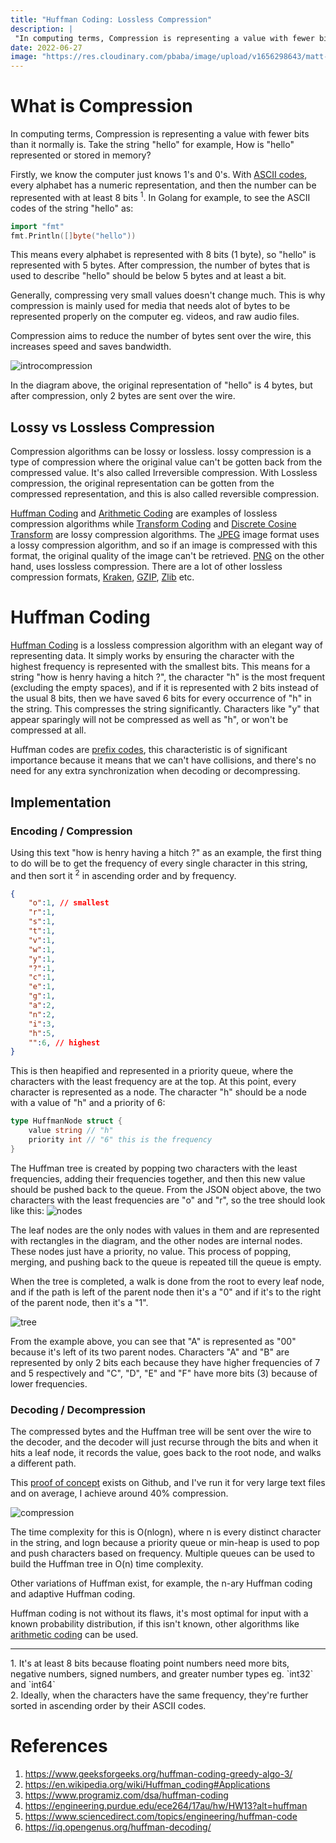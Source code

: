 ```yaml
---
title: "Huffman Coding: Lossless Compression"
description: |
 "In computing terms, Compression is representing a value with fewer bits than it normally is. Take the string `hello` for example, How is `hello` represented or stored in memory?"
date: 2022-06-27
image: "https://res.cloudinary.com/pbaba/image/upload/v1656298643/matt-artz-tXq2I0rLlag-unsplash_cm9sqr.png"
---
```


# What is Compression
In computing terms, Compression is representing a value with fewer bits than it normally is. Take the string "hello" for example, How is "hello" represented or stored in memory?

Firstly, we know the computer just knows 1's and 0's. With [ASCII codes](https://www.rapidtables.com/code/text/ascii-table.html), every alphabet has a numeric representation, and then the number can be represented with at least 8 bits <sup>1</sup>. 
In Golang for example, to see the ASCII codes of the string "hello" as: 
```go
import "fmt"
fmt.Println([]byte("hello"))
```
This means every alphabet is represented with 8 bits (1 byte), so "hello" is represented with 5 bytes. After compression, the number of bytes that is used to describe "hello" should be below 5 bytes and at least a bit.

Generally, compressing very small values doesn't change much. This is why compression is mainly used for media that needs alot of bytes to be represented properly on the computer eg. videos, and raw audio files. 

Compression aims to reduce the number of bytes sent over the wire, this increases speed and saves bandwidth. 

![introcompression](https://res.cloudinary.com/pbaba/image/upload/v1656277027/startcompression_ny0kg9.png)

In the diagram above, the original representation of "hello" is 4 bytes, but after compression, only 2 bytes are sent over the wire.

## Lossy vs Lossless Compression
Compression algorithms can be lossy or lossless. lossy compression is a type of compression where the original value can't be gotten back from the compressed value. It's also called Irreversible compression. With Lossless compression, the original representation can be gotten from the compressed representation, and this is also called reversible compression.

[Huffman Coding](https://en.wikipedia.org/wiki/Huffman_coding) and [Arithmetic Coding](https://en.wikipedia.org/wiki/Arithmetic_coding) are examples of lossless compression algorithms while [Transform Coding](https://en.wikipedia.org/wiki/Transform_coding) and [Discrete Cosine Transform](https://en.wikipedia.org/wiki/Discrete_cosine_transform) are lossy compression algorithms. The [JPEG](https://en.wikipedia.org/wiki/JPEG) image format uses a lossy compression algorithm, and so if an image is compressed with this format, the original quality of the image can't be retrieved. [PNG](https://en.wikipedia.org/wiki/Portable_Network_Graphics) on the other hand, uses lossless compression. There are a lot of other lossless compression formats, [Kraken](https://www.tomshardware.com/news/ps5-60percent-smaller-game-sizes-kraken-compression), [GZIP](https://en.wikipedia.org/wiki/Gzip), [Zlib](https://en.wikipedia.org/wiki/Zlib) etc. 

# Huffman Coding
[Huffman Coding](https://en.wikipedia.org/wiki/Huffman_coding) is a lossless compression algorithm with an elegant way of representing data. It simply works by ensuring the character with the highest frequency is represented with the smallest bits. This means for a string "how is henry having a hitch ?", the character "h" is the most frequent (excluding the empty spaces), and if it is represented with 2 bits instead of the usual 8 bits, then we have saved 6 bits for every occurrence of "h" in the string. This compresses the string significantly. Characters like "y" that appear sparingly will not be compressed as well as "h", or won't be compressed at all.

Huffman codes are [prefix codes](https://en.wikipedia.org/wiki/Prefix_code#:~:text=A%20prefix%20code%20is%20a,code%20word%20in%20the%20system.), this characteristic is of significant importance because it means that we can't have collisions, and there's no need for any extra synchronization when decoding or decompressing.

## Implementation
### Encoding / Compression
Using this text "how is henry having a hitch ?" as an example, the first thing to do will be to get the frequency of every single character in this string, and then sort it <sup>2</sup> in ascending order and by frequency.

```json
{
    "o":1, // smallest
    "r":1, 
    "s":1, 
    "t":1, 
    "v":1, 
    "w":1, 
    "y":1,
    "?":1,
    "c":1, 
    "e":1, 
    "g":1, 
    "a":2,
    "n":2,
    "i":3, 
    "h":5,  
    "":6, // highest
}
```
This is then heapified and represented in a priority queue, where the characters with the least frequency are at the top. At this point, every character is represented as a node. 
The character "h" should be a node with a value of "h" and a priority of 6:
```go
type HuffmanNode struct {
    value string // "h"
    priority int // "6" this is the frequency
}
```

The Huffman tree is created by popping two characters with the least frequencies, adding their frequencies together, and then this new value should be pushed back to the queue. From the JSON object above, the two characters with the least frequencies are "o" and "r", so the tree should look like this:
![nodes](https://res.cloudinary.com/pbaba/image/upload/v1656289551/nodes_ifc9ok.png)

The leaf nodes are the only nodes with values in them and are represented with rectangles in the diagram, and the other nodes are internal nodes. These nodes just have a priority, no value. This process of popping, merging, and pushing back to the queue is repeated till the queue is empty. 

When the tree is completed, a walk is done from the root to every leaf node, and if the path is left of the parent node then it's a "0" and if it's to the right of the parent node, then it's a "1".

![tree](https://res.cloudinary.com/pbaba/image/upload/v1656290513/treetwo_grsajz.png)

From the example above, you can see that "A" is represented as "00" because it's left of its two parent nodes. Characters "A" and "B" are represented by only 2 bits each because they have higher frequencies of 7 and 5 respectively and "C", "D", "E" and "F" have more bits (3) because of lower frequencies.

### Decoding / Decompression
The compressed bytes and the Huffman tree will be sent over the wire to the decoder, and the decoder will just recurse through the bits and when it hits a leaf node, it records the value, goes back to the root node, and walks a different path.

This [proof of concept](https://github.com/obbap1/huffman) exists on Github, and I've run it for very large text files and on average, I achieve around 40% compression.

![compression](https://res.cloudinary.com/pbaba/image/upload/v1656282249/Screenshot_2022-06-26_at_23.23.49_pns5mt.png)

The time complexity for this is O(nlogn), where n is every distinct character in the string, and logn because a priority queue or min-heap is used to pop and push characters based on frequency. Multiple queues can be used to build the Huffman tree in O(n) time complexity.

Other variations of Huffman exist, for example, the n-ary Huffman coding and adaptive Huffman coding.

Huffman coding is not without its flaws, it's most optimal for input with a known probability distribution, if this isn't known, other algorithms like [arithmetic coding](https://en.wikipedia.org/wiki/Arithmetic_coding) can be used.

<hr>
1. It's at least 8 bits because floating point numbers need more bits, negative numbers, signed numbers, and greater number types eg. `int32` and `int64` <br> 
2. Ideally, when the characters have the same frequency, they're further sorted in ascending order by their ASCII codes. 

# References
1. https://www.geeksforgeeks.org/huffman-coding-greedy-algo-3/
2. https://en.wikipedia.org/wiki/Huffman_coding#Applications
3. https://www.programiz.com/dsa/huffman-coding
4. https://engineering.purdue.edu/ece264/17au/hw/HW13?alt=huffman
5. https://www.sciencedirect.com/topics/engineering/huffman-code
6. https://iq.opengenus.org/huffman-decoding/
